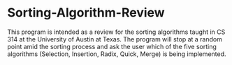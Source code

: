# Sorting-Algorithm-Review


This program is intended as a review for the sorting algorithms taught in CS 314 at the University of Austin at Texas. The program will stop at a random point amid the sorting process and ask the user which of the five sorting algorithms (Selection, Insertion, Radix, Quick, Merge) is being implemented. 
